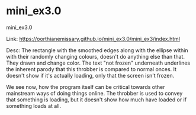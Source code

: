 # mini_ex3.0
mini_ex3.0

Link: https://oorthianemissary.github.io/mini_ex3.0/mini_ex3/index.html

Desc: The rectangle with the smoothed edges along with the ellipse within with their randomly changing colours, doesn't do anything else than that. They drawn and change color. The text "not frozen" underneath underlines the inherent parody that this throbber is compared to normal onces. It doesn't show if it's actually loading, only that the screen isn't frozen.

We see now, how the program itself can be critical towards other mainstream ways of doing things online. The throbber is used to convey that something is loading, but it doesn't show how much have loaded or if something loads at all.
